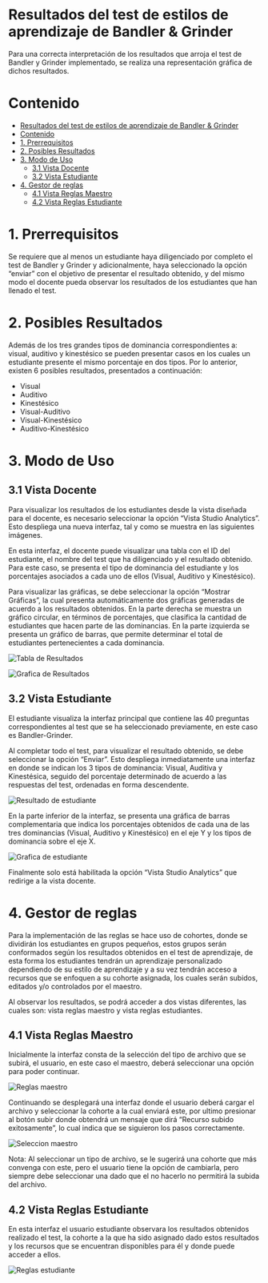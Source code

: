 # Resultados del test de estilos de aprendizaje de Bandler & Grinder

Para una correcta interpretación de los resultados que arroja el test de Bandler y Grinder implementado, se realiza una representación gráfica de dichos resultados.


# Contenido

- [Resultados del test de estilos de aprendizaje de Bandler & Grinder](#resultados-del-test-de-estilos-de-aprendizaje-de-bandler--grinder)
- [Contenido](#contenido)
- [1. Prerrequisitos](#1-prerrequisitos)
- [2. Posibles Resultados](#2-posibles-resultados)
- [3. Modo de Uso](#3-modo-de-uso)
  - [3.1 Vista Docente](#31-vista-docente)
  - [3.2 Vista Estudiante](#32-vista-estudiante)
- [4. Gestor de reglas](#4-gestor-de-reglas)
  - [4.1 Vista Reglas Maestro](#41-vista-reglas-maestro)
  - [4.2 Vista Reglas Estudiante](#42-vista-reglas-estudiante)

# 1. Prerrequisitos

Se requiere que al menos un estudiante haya diligenciado por completo el test de Bandler y Grinder y adicionalmente, haya seleccionado la opción “enviar” con el objetivo de presentar el resultado obtenido, y del mismo modo el docente pueda observar los resultados de los estudiantes que han llenado el test.

# 2. Posibles Resultados

Además de los tres grandes tipos de dominancia correspondientes a: visual, auditivo y kinestésico se pueden presentar casos en los cuales un estudiante presente el mismo porcentaje en dos tipos. Por lo anterior, existen 6 posibles resultados, presentados a continuación: 

- Visual
- Auditivo
- Kinestésico
- Visual-Auditivo
- Visual-Kinestésico
- Auditivo-Kinestésico

# 3. Modo de Uso

## 3.1 Vista Docente

Para visualizar los resultados de los estudiantes desde la vista diseñada para el docente, es necesario seleccionar la opción “Vista Studio Analytics”. Esto despliega una nueva interfaz, tal y como se muestra en las siguientes imágenes.  

En esta interfaz, el docente puede visualizar una tabla con el ID del estudiante, el nombre del test que ha diligenciado y el resultado obtenido. Para este caso, se presenta el tipo de dominancia del estudiante y los porcentajes asociados a cada uno de ellos (Visual, Auditivo y Kinestésico).

Para visualizar las gráficas, se debe seleccionar la opción “Mostrar Gráficas”, la cual presenta automáticamente dos gráficas generadas de acuerdo a los resultados obtenidos. En la parte derecha se muestra un gráfico circular, en términos de porcentajes, que clasifica la cantidad de estudiantes que hacen parte de las dominancias. En la parte izquierda se presenta un gráfico de barras, que permite determinar el total de estudiantes pertenecientes a cada dominancia. 

![Tabla de Resultados](https://raw.githubusercontent.com/LauraMamian/XBlock-Estilos-de-aprendizaje/grupo3/img/res_tabla.png)

![Grafica de Resultados](https://raw.githubusercontent.com/LauraMamian/XBlock-Estilos-de-aprendizaje/grupo3/img/res_grafs.png)

## 3.2 Vista Estudiante

El estudiante visualiza la interfaz principal que contiene las 40 preguntas correspondientes al test que se ha seleccionado previamente, en este caso es Bandler-Grinder.

Al completar todo el test, para visualizar el resultado obtenido, se debe seleccionar la opción “Enviar”. Esto despliega inmediatamente una interfaz en donde se indican los 3 tipos de dominancia: Visual, Auditiva y Kinestésica, seguido del porcentaje determinado de acuerdo a las respuestas del test, ordenadas en forma descendente.

![Resultado de estudiante](https://raw.githubusercontent.com/LauraMamian/XBlock-Estilos-de-aprendizaje/grupo3/img/res_est1.jpg)

En la parte inferior de la interfaz, se presenta una gráfica de barras complementaria que indica los porcentajes obtenidos de cada una de las tres dominancias (Visual, Auditivo y Kinestésico) en el eje Y y los tipos de dominancia sobre el eje X.

![Grafica de estudiante](https://raw.githubusercontent.com/LauraMamian/XBlock-Estilos-de-aprendizaje/grupo3/img/res_est2.jpg)

Finalmente solo está habilitada la opción “Vista Studio Analytics” que redirige a la vista docente.

# 4. Gestor de reglas
Para la implementación de las reglas se hace uso de cohortes, donde se dividirán los estudiantes en grupos pequeños, estos grupos serán conformados según los resultados obtenidos en el test de aprendizaje, de esta forma los estudiantes tendrán un aprendizaje personalizado dependiendo de su estilo de aprendizaje y a su vez tendrán acceso a recursos que se enfoquen a su cohorte asignada, los cuales serán subidos, editados y/o controlados por el maestro.

Al observar los resultados, se podrá acceder a dos vistas diferentes, las cuales son: vista reglas maestro y vista reglas estudiantes.

## 4.1 Vista Reglas Maestro

Inicialmente la interfaz consta de la selección del tipo de archivo que se subirá, el usuario, en este caso el maestro, deberá seleccionar una opción para poder continuar. 

![Reglas maestro](https://raw.githubusercontent.com/LauraMamian/XBlock-Estilos-de-aprendizaje/grupo3/img/reg_maes.jpeg)

Continuando se desplegará una interfaz donde el usuario deberá cargar el archivo y seleccionar la cohorte a la cual enviará este, por ultimo presionar al botón subir donde obtendrá un mensaje que dirá “Recurso subido exitosamente”, lo cual indica que se siguieron los pasos correctamente.

![Seleccion maestro](https://raw.githubusercontent.com/LauraMamian/XBlock-Estilos-de-aprendizaje/grupo3/img/selec_maes.jpeg)

Nota: Al seleccionar un tipo de archivo, se le sugerirá una cohorte que más convenga con este, pero el usuario tiene la opción de cambiarla, pero siempre debe seleccionar una dado que el no hacerlo no permitirá la subida del archivo.

## 4.2 Vista Reglas Estudiante

En esta interfaz el usuario estudiante observara los resultados obtenidos realizado el test, la cohorte a la que ha sido asignado dado estos resultados y los recursos que se encuentran disponibles para él y donde puede acceder a ellos.

![Reglas estudiante](https://raw.githubusercontent.com/LauraMamian/XBlock-Estilos-de-aprendizaje/grupo3/img/reg_est.jpeg)
